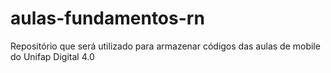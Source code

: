 # aulas-fundamentos-rn
Repositório que será utilizado para armazenar códigos das aulas de mobile do Unifap Digital 4.0
